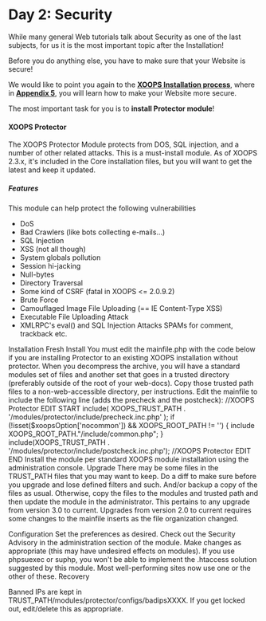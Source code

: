 # Day 2: Security

While many general Web tutorials talk about Security as one of the last subjects, for us it is the most important topic after the Installation! 

Before you do anything else, you have to make sure that your Website is secure!

We would like to point you again to the [**XOOPS Installation process**](https://www.gitbook.com/book/xoops/xoops-installation-guide/), where in [**Appendix 5**](https://xoops.gitbooks.io/xoops-installation-guide/content/book/appendix5.html), you will learn how to make your Website more secure.

The most important task for you is to **install Protector module**! 

#### XOOPS Protector
The XOOPS Protector Module protects from DOS, SQL injection, and a number of other related attacks. This is a must-install module. As of XOOPS 2.3.x, it's included in the Core installation files, but you will want to get the latest and keep it updated.

##### Features
This module can help protect the following vulnerabilities
* DoS
* Bad Crawlers (like bots collecting e-mails...)
* SQL Injection
* XSS (not all though)
* System globals pollution
* Session hi-jacking
* Null-bytes
* Directory Traversal
* Some kind of CSRF (fatal in XOOPS <= 2.0.9.2)
* Brute Force
* Camouflaged Image File Uploading (== IE Content-Type XSS)
* Executable File Uploading Attack
* XMLRPC's eval() and SQL Injection Attacks
SPAMs for comment, trackback etc.

Installation
Fresh Install
You must edit the mainfile.php with the code below if you are installing Protector to an existing XOOPS installation without protector. When you decompress the archive, you will have a standard modules set of files and another set that goes in a trusted directory (preferably outside of the root of your web-docs). Copy those trusted path files to a non-web-accessible directory, per instructions. Edit the mainfile to include the following line (adds the precheck and the postcheck):
//XOOPS Protector EDIT START
include( XOOPS_TRUST_PATH . '/modules/protector/include/precheck.inc.php' );
if (!isset($xoopsOption['nocommon']) && XOOPS_ROOT_PATH != '') {
include XOOPS_ROOT_PATH."/include/common.php";
}
include(XOOPS_TRUST_PATH . '/modules/protector/include/postcheck.inc.php');
//XOOPS Protector EDIT END
Install the module per standard XOOPS module installation using the administration console.
Upgrade
There may be some files in the TRUST_PATH files that you may want to keep. Do a diff to make sure before you upgrade and lose defined filters and such. And/or backup a copy of the files as usual. Otherwise, copy the files to the modules and trusted path and then update the module in the administrator. This pertains to any upgrade from version 3.0 to current. Upgrades from version 2.0 to current requires some changes to the mainfile inserts as the file organization changed.

Configuration
Set the preferences as desired. Check out the Security Advisory in the administration section of the module. Make changes as appropriate (this may have undesired effects on modules). If you use phpsuexec or suphp, you won't be able to implement the .htaccess solution suggested by this module. Most well-performing sites now use one or the other of these.
Recovery

Banned IPs are kept in TRUST_PATH/modules/protector/configs/badipsXXXX. If you get locked out, edit/delete this as appropriate.
